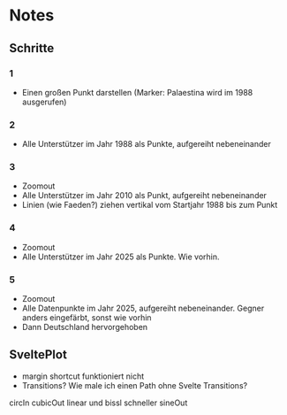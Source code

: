 # Notes

## Schritte

### 1
- Einen großen Punkt darstellen (Marker: Palaestina wird im 1988 ausgerufen)

### 2
- Alle Unterstützer im Jahr 1988 als Punkte, aufgereiht nebeneinander

### 3
- Zoomout
- Alle Unterstützer im Jahr 2010 als Punkt, aufgereiht nebeneinander
- Linien (wie Faeden?) ziehen vertikal vom Startjahr 1988 bis zum Punkt

### 4
- Zoomout
- Alle Unterstützer im Jahr 2025 als Punkte. Wie vorhin.    

### 5
- Zoomout
- Alle Datenpunkte im Jahr 2025, aufgereiht nebeneinander. Gegner anders eingefärbt, sonst wie vorhin
- Dann Deutschland hervorgehoben


## SveltePlot
- margin shortcut funktioniert nicht
- Transitions? Wie male ich einen Path ohne Svelte Transitions?


circIn
cubicOut
linear und bissl schneller
sineOut